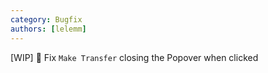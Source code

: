 ```yaml
---
category: Bugfix
authors: [lelemm]
---
```


[WIP] 🐛 Fix `Make Transfer` closing the Popover when clicked
